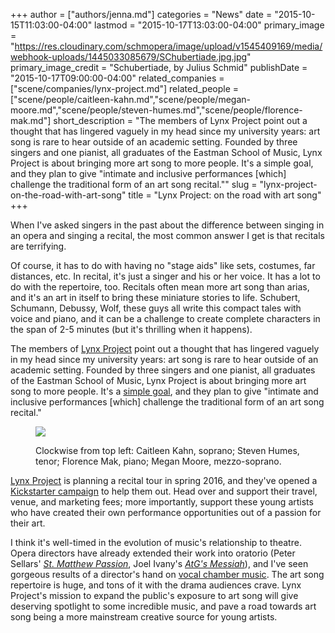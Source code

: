 +++
author = ["authors/jenna.md"]
categories = "News"
date = "2015-10-15T11:03:00-04:00"
lastmod = "2015-10-17T13:03:00-04:00"
primary_image = "https://res.cloudinary.com/schmopera/image/upload/v1545409169/media/webhook-uploads/1445033085679/SChubertiade.jpg.jpg"
primary_image_credit = "Schubertiade, by Julius Schmid"
publishDate = "2015-10-17T09:00:00-04:00"
related_companies = ["scene/companies/lynx-project.md"]
related_people = ["scene/people/caitleen-kahn.md","scene/people/megan-moore.md","scene/people/steven-humes.md","scene/people/florence-mak.md"]
short_description = "The members of Lynx Project point out a thought that has lingered vaguely in my head since my university years: art song is rare to hear outside of an academic setting. Founded by three singers and one pianist, all graduates of the Eastman School of Music, Lynx Project is about bringing more art song to more people. It&#039;s a simple goal, and they plan to give &quot;intimate and inclusive performances [which] challenge the traditional form of an art song recital.&quot;"
slug = "lynx-project-on-the-road-with-art-song"
title = "Lynx Project: on the road with art song"
+++

When I've asked singers in the past about the difference between singing in an opera and singing a recital, the most common answer I get is that recitals are terrifying. 

Of course, it has to do with having no "stage aids" like sets, costumes, far distances, etc. In recital, it's just a singer and his or her voice. It has a lot to do with the repertoire, too. Recitals often mean more art song than arias, and it's an art in itself to bring these miniature stories to life. Schubert, Schumann, Debussy, Wolf, these guys all write this compact tales with voice and piano, and it can be a challenge to create complete characters in the span of 2-5 minutes (but it's thrilling when it happens).

The members of [Lynx Project](/scene/companies/lynx-project/) point out a thought that has lingered vaguely in my head since my university years: art song is rare to hear outside of an academic setting. Founded by three singers and one pianist, all graduates of the Eastman School of Music, Lynx Project is about bringing more art song to more people. It's a [simple goal](https://www.kickstarter.com/projects/1967299709/lynx-project-our-case-for-art-song), and they plan to give "intimate and inclusive performances [which] challenge the traditional form of an art song recital."

<figure data-type="image">

![](https://res.cloudinary.com/schmopera/image/upload/v1545409169/media/webhook-uploads/1445034508640/Lynx.jpg.jpg)
<figcaption>Clockwise from top left: Caitleen Kahn, soprano; Steven Humes, tenor; Florence Mak, piano; Megan Moore, mezzo-soprano.</figcaption>
</figure>

[Lynx Project](https://www.kickstarter.com/projects/1967299709/lynx-project-our-case-for-art-song) is planning a recital tour in spring 2016, and they've opened a [Kickstarter campaign](https://www.kickstarter.com/projects/1967299709/lynx-project-our-case-for-art-song) to help them out. Head over and support their travel, venue, and marketing fees; more importantly, support these young artists who have created their own performance opportunities out of a passion for their art.

I think it's well-timed in the evolution of music's relationship to theatre. Opera directors have already extended their work into oratorio (Peter Sellars' [*St. Matthew Passion*](https://www.youtube.com/watch?v=PO1uxy3grpU), Joel Ivany's [*AtG's Messiah*](http://againstthegraintheatre.com/messiah/)), and I've seen gorgeous results of a director's hand on [vocal chamber music](/music-as-theatre-a-chamber-concert-in-banff/).  The art song repertoire is huge, and tons of it with the drama audiences crave. Lynx Project's mission to expand the public's exposure to art song will give deserving spotlight to some incredible music, and pave a road towards art song being a more mainstream creative source for young artists.
